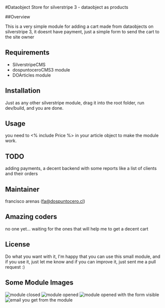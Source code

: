 #Dataobject Store for silverstripe 3 - dataobject as products

##Overview

This is a very simple module for adding a cart made from dataobjects on silverstripe 3, it doesnt have payment, just a simple form to send the cart to the site owner

## Requirements ##
- SilverstripeCMS
- dospuntoceroCMS3 module
- DOArticles module

## Installation ##
Just as any other silverstripe module, drag it into the root folder, run dev/build, and you are done.

## Usage ##
you need to <% include Price %> in your article object to make the module work. 


## TODO ##
adding payments, a decent backend with some reports like a list of clients and their orders

## Maintainer ##
francisco arenas (fa@dospuntocero.cl)

## Amazing coders ##
no one yet... waiting for the ones that will help me to get a decent cart

## License ##
Do what you want with it, I'm happy that you can use this small module, and if you use it, just let me know and if you can improve it, just sent me a pull request :)

## Some Module Images ##

![module closed](https://img.skitch.com/20120911-jfa9tq92ifp79ayisxqy3a8sbe.png "module closed")
![module opened](https://img.skitch.com/20120911-7fyfbjn6t24jgj2h49dbc1peu.png "module opened")
![module opened with the form visible](https://img.skitch.com/20120911-q2x4cxy1f267jwbrxpg8w7ujhn.png "module opened with the form visible")
![email you get from the module](https://img.skitch.com/20120911-ged75k479uaxtbh6wp68ye4xxw.png "email you get from the module")

